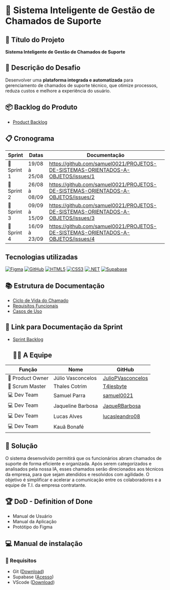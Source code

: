# 📘 Sistema Inteligente de Gestão de Chamados de Suporte

## 🧾 Título do Projeto
**Sistema Inteligente de Gestão de Chamados de Suporte**

## 🎯 Descrição do Desafio
Desenvolver uma **plataforma integrada e automatizada** para gerenciamento de chamados de suporte técnico, que otimize processos, reduza custos e melhore a experiência do usuário.

## 📦 Backlog do Produto
- [Product Backlog](https://tar-stay-ec9.notion.site/Product-Backlog-1c25872c0a9281afa45cee6072936a2c?pvs=4)
  
## 📋 Cronograma 
| Sprint   | Datas           | Documentação |
|----------|-----------------|--------------|
|📌 Sprint 1 | 19/08 à 25/08   | https://github.com/samuel0021/PROJETOS-DE-SISTEMAS-ORIENTADOS-A-OBJETOS/issues/1           |
|📌 Sprint 2 | 26/08 à 08/09   | https://github.com/samuel0021/PROJETOS-DE-SISTEMAS-ORIENTADOS-A-OBJETOS/issues/2           |
|📌 Sprint 3 | 09/09 à 15/09   | https://github.com/samuel0021/PROJETOS-DE-SISTEMAS-ORIENTADOS-A-OBJETOS/issues/3           |
|📌 Sprint 4 | 16/09 à 23/09   | https://github.com/samuel0021/PROJETOS-DE-SISTEMAS-ORIENTADOS-A-OBJETOS/issues/4           |

## Tecnologias utilizadas

[![Figma](https://img.shields.io/badge/Figma-F24E1E?style=for-the-badge&logo=figma&logoColor=white)](https://www.figma.com/)
[![GitHub](https://img.shields.io/badge/GitHub-181717?style=for-the-badge&logo=github&logoColor=white)](https://github.com/)
[![HTML5](https://img.shields.io/badge/HTML5-E34F26?style=for-the-badge&logo=html5&logoColor=white)](https://developer.mozilla.org/docs/Web/HTML)
[![CSS3](https://img.shields.io/badge/CSS3-1572B6?style=for-the-badge&logo=css3&logoColor=white)](https://developer.mozilla.org/docs/Web/CSS)
[![.NET](https://img.shields.io/badge/.NET-512BD4?style=for-the-badge&logo=dotnet&logoColor=white)](https://dotnet.microsoft.com/)
[![Supabase](https://img.shields.io/badge/Supabase-3ECF8E?style=for-the-badge&logo=supabase&logoColor=white)](https://supabase.com/)

## 📚 Estrutura de Documentação

- [Ciclo de Vida do Chamado](https://tar-stay-ec9.notion.site/Ciclo-de-Vida-de-um-Chamado-1c25872c0a9281bcb642ee620d554c95?pvs=)
- [Requisitos Funcionais](https://tar-stay-ec9.notion.site/Levantamento-de-Requisitos-Funcionais-PIM-III-1c25872c0a9281399f40f5e513e43048?pvs=4)
- [Casos de Uso](https://tar-stay-ec9.notion.site/Diagrama-de-Casos-de-Uso-1c25872c0a9281978842fd6060bd9144?pvs=4)

## 🔗 Link para Documentação da Sprint
- [Sprint Backlog](https://github.com/T4lesbyte/Sistec/blob/main/Sprint-Backlog.md)

  ## 👨‍💻 A Equipe

| Função        | Nome              | GitHub                                    |
|---------------|-------------------|-------------------------------------------|
| 👑 Product Owner | Júlio Vasconcelos | [JulioPVasconcelos](https://github.com/JulioPVasconcelos) |
| 🧭 Scrum Master  | Thales Cotrim     | [T4lesbyte](https://github.com/T4lesbyte) |
| 💻 Dev Team      | Samuel Parra      | [samuel0021](https://github.com/samuel0021) |
| 💻 Dev Team      | Jaqueline Barbosa | [JaqueRBarbosa](https://github.com/JaqueRBarbosa) |
| 💻 Dev Team      | Lucas Alves       | [lucasleandro08](https://github.com/lucasleandro08) |
| 💻 Dev Team      | Kauã Bonafé       |  |

## 🥇 Solução
O sistema desenvolvido permitirá que os funcionários abram chamados de suporte de forma eficiente e organizada. Após serem categorizados e analisados pela nossa IA, esses chamados serão direcionados aos técnicos da empresa, para que sejam atendidos e resolvidos com agilidade.
O objetivo é simplificar e acelerar a comunicação entre os colaboradores e a equipe de T.I. da empresa contratante.

## 🏆 DoD - Definition of Done
- Manual de Usuário
- Manual da Aplicação
- Protótipo do Figma
  
## 💻 Manual de instalação

### 🔧 Requisitos

- Git ([Download](https://git-scm.com/downloads))
- Supabase ([Acesso](https://supabase.com/database))
- VScode ([Download](https://code.visualstudio.com/download))
